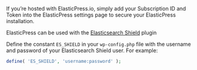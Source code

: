 If you’re hosted with ElasticPress.io, simply add your Subscription ID and Token into the ElasticPress settings page to secure your ElasticPress installation.

ElasticPress can be used with the [Elasticsearch Shield](https://www.elastic.co/products/shield) plugin

Define the constant ```ES_SHIELD``` in your ```wp-config.php``` file with the username and password of your Elasticsearch Shield user. For example:

```php
define( 'ES_SHIELD', 'username:password' );
```